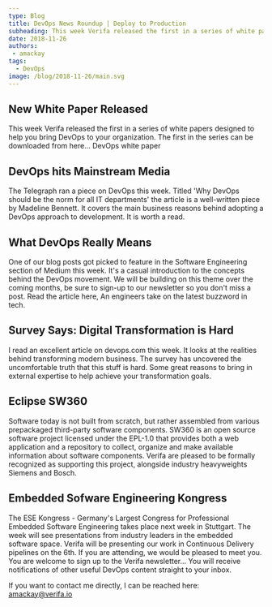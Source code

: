 ```yaml
---
type: Blog
title: DevOps News Roundup | Deploy to Production
subheading: This week Verifa released the first in a series of white papers designed to help you bring DevOps to your organization.
date: 2018-11-26
authors:
 - amackay
tags:
  - DevOps
image: /blog/2018-11-26/main.svg
---
```


## New White Paper Released

This week Verifa released the first in a series of white papers designed to help you bring DevOps to your organization. The first in the series can be downloaded from here... DevOps white paper

## DevOps hits Mainstream Media

The Telegraph ran a piece on DevOps this week. Titled 'Why DevOps should be the norm for all IT departments' the article is a well-written piece by Madeline Bennett. It covers the main business reasons behind adopting a DevOps approach to development. It is worth a read.

## What DevOps Really Means

One of our blog posts got picked to feature in the Software Engineering section of Medium this week. It's a casual introduction to the concepts behind the DevOps movement. We will be building on this theme over the coming months, be sure to sign-up to our newsletter so you don't miss a post. Read the article here, An engineers take on the latest buzzword in tech.

## Survey Says: Digital Transformation is Hard

I read an excellent article on devops.com this week. It looks at the realities behind transforming modern business. The survey has uncovered the uncomfortable truth that this stuff is hard. Some great reasons to bring in external expertise to help achieve your transformation goals.

## Eclipse SW360

Software today is not built from scratch, but rather assembled from various prepackaged third-party software components. SW360 is an open source software project licensed under the EPL-1.0 that provides both a web application and a repository to collect, organize and make available information about software components.
Verifa are pleased to be formally recognized as supporting this project, alongside industry heavyweights Siemens and Bosch.

## Embedded Sofware Engineering Kongress

The ESE Kongress - Germany's Largest Congress for Professional Embedded Software Engineering takes place next week in Stuttgart. The week will see presentations from industry leaders in the embedded software space. Verifa will be presenting our work in Continuous Delivery pipelines on the 6th. If you are attending, we would be pleased to meet you.
You are welcome to sign up to the Verifa newsletter... You will receive notifications of other useful DevOps content straight to your inbox.

If you want to contact me directly, I can be reached here: <amackay@verifa.io>
